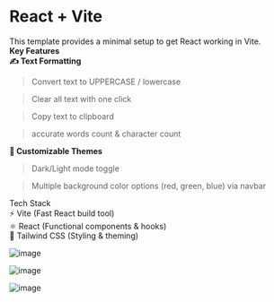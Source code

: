 # React + Vite

This template provides a minimal setup to get React working in Vite.  
**Key Features**  
**✍️ Text Formatting**  

>Convert text to UPPERCASE / lowercase  

>Clear all text with one click  

>Copy text to clipboard  

>accurate words count & character count   

**🎨 Customizable Themes**  

>Dark/Light mode toggle  

>Multiple background color options (red, green, blue) via navbar  

Tech Stack  
⚡ Vite (Fast React build tool)  
⚛️ React (Functional components & hooks)  
🎨 Tailwind CSS (Styling & theming)  

![image](https://github.com/user-attachments/assets/eaf2685b-47fa-4f1c-8bac-9a7ef930e04f)  

![image](https://github.com/user-attachments/assets/13bff27b-15c5-4802-9a48-e14d65d7e3e0)  

![image](https://github.com/user-attachments/assets/c996d435-c77e-427a-abf5-ff91b9a6866a)

